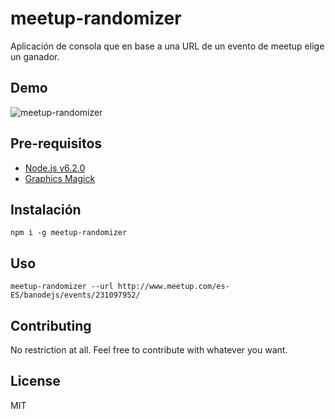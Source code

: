 # meetup-randomizer

Aplicación de consola que en base a una URL de un evento de meetup elige un ganador.

## Demo

![meetup-randomizer](https://raw.githubusercontent.com/durancristhian/meetup-randomizer/master/images/demo.gif)

## Pre-requisitos

  * [Node.js v6.2.0](https://nodejs.org/dist/v6.2.0/node-v6.2.0-linux-x64.tar.xz)
  * [Graphics Magick](http://www.graphicsmagick.org/)

## Instalación

```
npm i -g meetup-randomizer
```

## Uso

```
meetup-randomizer --url http://www.meetup.com/es-ES/banodejs/events/231097952/
```

## Contributing

No restriction at all. Feel free to contribute with whatever you want.

## License

MIT
